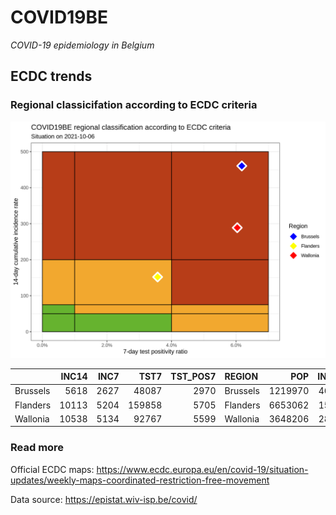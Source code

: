 
# COVID19BE

*COVID-19 epidemiology in Belgium*

## ECDC trends

### Regional classicifation according to ECDC criteria

![](COVID9BE-ecdc-trend.png)

|          | INC14 | INC7 |   TST7 | TST\_POS7 | REGION   |     POP | INC14\_RT |       PR7 |          GR |
| :------- | ----: | ---: | -----: | --------: | :------- | ------: | --------: | --------: | ----------: |
| Brussels |  5618 | 2627 |  48087 |      2970 | Brussels | 1219970 |  460.5031 | 0.0617631 | \-0.1216984 |
| Flanders | 10113 | 5204 | 159858 |      5705 | Flanders | 6653062 |  152.0052 | 0.0356879 |   0.0600937 |
| Wallonia | 10538 | 5134 |  92767 |      5599 | Wallonia | 3648206 |  288.8543 | 0.0603555 | \-0.0499630 |

### Read more

Official ECDC maps:
<https://www.ecdc.europa.eu/en/covid-19/situation-updates/weekly-maps-coordinated-restriction-free-movement>

Data source: <https://epistat.wiv-isp.be/covid/>
